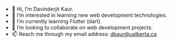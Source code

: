 - 👋 Hi, I’m Davinderjit Kaur.
- 👀 I’m interested in learning new web development technologies.
- 🌱 I’m currently learning Flutter (dart).
- 💞️ I’m looking to collaborate on web development projects.
- 📫 Reach me through my email address: dkaur@ualberta.ca

<!---
Davinderjit01/Davinderjit01 is a ✨ special ✨ repository because its `README.md` (this file) appears on your GitHub profile.
You can click the Preview link to take a look at your changes.
--->
